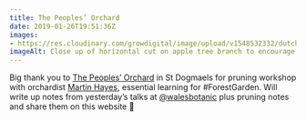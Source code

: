 ```yaml
---
title: The Peoples’ Orchard
date: 2019-01-26T19:51:36Z
images: 
- https://res.cloudinary.com/growdigital/image/upload/v1548532332/dutchcut-60183BB2.jpg
imageAlt: Close up of horizontal cut on apple tree branch to encourage side shoots
---
```


Big thank you to [The Peoples’ Orchard](http://www.stdogmaelsabbey.org.uk/peoplesorchard) in St Dogmaels for pruning workshop with orchardist [Martin Hayes](https://www.theapplemancan.uk), essential learning for #ForestGarden. Will write up notes from yesterday’s talks at [@walesbotanic](https://mobile.twitter.com/walesbotanic) plus pruning notes and share them on this website 🙂
